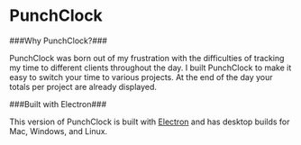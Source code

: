 # PunchClock

###Why PunchClock?###

PunchClock was born out of my frustration with the difficulties of tracking my time to different clients throughout the day. I built PunchClock to make it easy to switch your time to various projects. At the end of the day your totals per project are already displayed.

###Built with Electron###

This version of PunchClock is built with [Electron](https://electron.atom.io/) and has desktop builds for Mac, Windows, and Linux.
